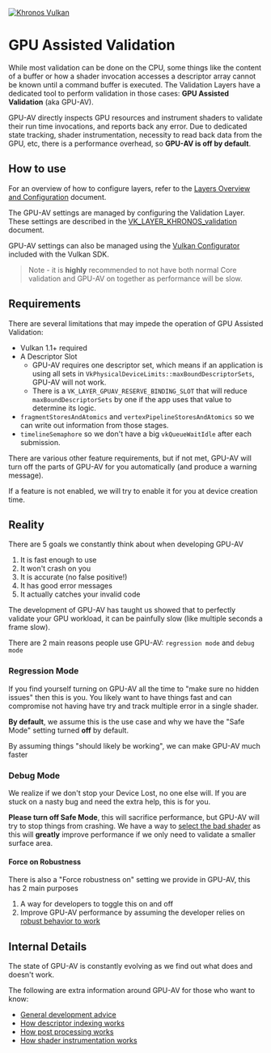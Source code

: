 <!-- markdownlint-disable MD041 -->
<!-- Copyright 2015-2025 Valve Corporation -->
<!-- Copyright 2015-2025 LunarG, Inc. -->
[![Khronos Vulkan][1]][2]

[1]: https://vulkan.lunarg.com/img/Vulkan_100px_Dec16.png "https://www.khronos.org/vulkan/"
[2]: https://www.khronos.org/vulkan/

# GPU Assisted Validation

While most validation can be done on the CPU, some things like the content of a buffer or how a shader invocation accesses a descriptor array cannot be known until a command buffer is executed. The Validation Layers have a dedicated tool to perform validation in those cases: **GPU Assisted Validation** (aka GPU-AV).

GPU-AV directly inspects GPU resources and instrument shaders to validate their run time invocations, and reports back any error. Due to dedicated state tracking, shader instrumentation, necessity to read back data from the GPU, etc, there is a performance overhead, so **GPU-AV is off by default**.

## How to use

For an overview of how to configure layers, refer to the [Layers Overview and Configuration](https://vulkan.lunarg.com/doc/sdk/latest/windows/layer_configuration.html) document.

The GPU-AV settings are managed by configuring the Validation Layer. These settings are described in the [VK_LAYER_KHRONOS_validation](https://vulkan.lunarg.com/doc/sdk/latest/windows/khronos_validation_layer.html#user-content-layer-details) document.

GPU-AV settings can also be managed using the [Vulkan Configurator](https://vulkan.lunarg.com/doc/sdk/latest/windows/vkconfig.html) included with the Vulkan SDK.

> Note - it is **highly** recommended to not have both normal Core validation and GPU-AV on together as performance will be slow.

## Requirements

There are several limitations that may impede the operation of GPU Assisted Validation:

- Vulkan 1.1+ required
- A Descriptor Slot
    - GPU-AV requires one descriptor set, which means if an application is using all sets in `VkPhysicalDeviceLimits::maxBoundDescriptorSets`, GPU-AV will not work.
    - There is a `VK_LAYER_GPUAV_RESERVE_BINDING_SLOT` that will reduce `maxBoundDescriptorSets` by one if the app uses that value to determine its logic.
- `fragmentStoresAndAtomics` and `vertexPipelineStoresAndAtomics` so we can write out information from those stages.
- `timelineSemaphore` so we don't have a big `vkQueueWaitIdle` after each submission.

There are various other feature requirements, but if not met, GPU-AV will turn off the parts of GPU-AV for you automatically (and produce a warning message).

If a feature is not enabled, we will try to enable it for you at device creation time.

## Reality

There are 5 goals we constantly think about when developing GPU-AV

1. It is fast enough to use
3. It won't crash on you
2. It is accurate (no false positive!)
4. It has good error messages
5. It actually catches your invalid code

The development of GPU-AV has taught us showed that to perfectly validate your GPU workload, it can be painfully slow (like multiple seconds a frame slow).

There are 2 main reasons people use GPU-AV: `regression mode` and `debug mode`

### Regression Mode

If you find yourself turning on GPU-AV all the time to "make sure no hidden issues" then this is you. You likely want to have things fast and can compromise not having have try and track multiple error in a single shader.

**By default**, we assume this is the use case and why we have the "Safe Mode" setting turned **off** by default.

By assuming things "should likely be working", we can make GPU-AV much faster

### Debug Mode

We realize if we don't stop your Device Lost, no one else will. If you are stuck on a nasty bug and need the extra help, this is for you.

**Please turn off Safe Mode**, this will sacrifice performance, but GPU-AV will try to stop things from crashing. We have a way to [select the bad shader](./gpu_av_selective_shader.md) as this will **greatly** improve performance if we only need to validate a smaller surface area.

#### Force on Robustness

There is also a "Force robustness on" setting we provide in GPU-AV, this has 2 main purposes

1. A way for developers to toggle this on and off
2. Improve GPU-AV performance by assuming the developer relies on [robust behavior to work](https://docs.vulkan.org/guide/latest/robustness.html)

## Internal Details

The state of GPU-AV is constantly evolving as we find out what does and doesn't work.

The following are extra information around GPU-AV for those who want to know:

- [General development advice](./gpu_av_development.md)
- [How descriptor indexing works](./gpu_av_descriptor_indexing.md)
- [How post processing works](./gpu_av_post_process.md)
- [How shader instrumentation works](./gpu_av_shader_instrumentation.md)